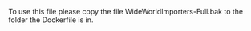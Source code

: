 To use this file please copy the file WideWorldImporters-Full.bak to the folder the Dockerfile is in.
